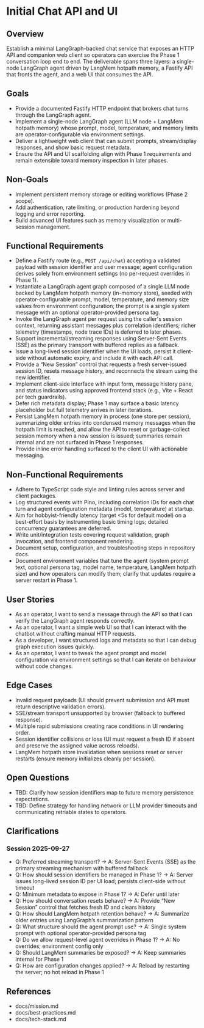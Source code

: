 # Initial Chat API and UI

## Overview
Establish a minimal LangGraph-backed chat service that exposes an HTTP API and companion web client so operators can exercise the Phase 1 conversation loop end to end. The deliverable spans three layers: a single-node LangGraph agent driven by LangMem hotpath memory, a Fastify API that fronts the agent, and a web UI that consumes the API.

## Goals
- Provide a documented Fastify HTTP endpoint that brokers chat turns through the LangGraph agent.
- Implement a single-node LangGraph agent (LLM node + LangMem hotpath memory) whose prompt, model, temperature, and memory limits are operator-configurable via environment settings.
- Deliver a lightweight web client that can submit prompts, stream/display responses, and show basic request metadata.
- Ensure the API and UI scaffolding align with Phase 1 requirements and remain extensible toward memory inspection in later phases.

## Non-Goals
- Implement persistent memory storage or editing workflows (Phase 2 scope).
- Add authentication, rate limiting, or production hardening beyond logging and error reporting.
- Build advanced UI features such as memory visualization or multi-session management.

## Functional Requirements
- Define a Fastify route (e.g., `POST /api/chat`) accepting a validated payload with session identifier and user message; agent configuration derives solely from environment settings (no per-request overrides in Phase 1).
- Instantiate a LangGraph agent graph composed of a single LLM node backed by LangMem hotpath memory (in-memory store), seeded with operator-configurable prompt, model, temperature, and memory size values from environment configuration; the prompt is a single system message with an optional operator-provided persona tag.
- Invoke the LangGraph agent per request using the caller's session context, returning assistant messages plus correlation identifiers; richer telemetry (timestamps, node trace IDs) is deferred to later phases.
- Support incremental/streaming responses using Server-Sent Events (SSE) as the primary transport with buffered replies as a fallback.
- Issue a long-lived session identifier when the UI loads, persist it client-side without automatic expiry, and include it with each API call.
- Provide a “New Session” control that requests a fresh server-issued session ID, resets message history, and reconnects the stream using the new identifier.
- Implement client-side interface with input form, message history pane, and status indicators using approved frontend stack (e.g., Vite + React per tech guardrails).
- Defer rich metadata display; Phase 1 may surface a basic latency placeholder but full telemetry arrives in later iterations.
- Persist LangMem hotpath memory in process (one store per session), summarizing older entries into condensed memory messages when the hotpath limit is reached, and allow the API to reset or garbage-collect session memory when a new session is issued; summaries remain internal and are not surfaced in Phase 1 responses.
- Provide inline error handling surfaced to the client UI with actionable messaging.

## Non-Functional Requirements
- Adhere to TypeScript code style and linting rules across server and client packages.
- Log structured events with Pino, including correlation IDs for each chat turn and agent configuration metadata (model, temperature) at startup.
- Aim for hobbyist-friendly latency (target <5s for default model) on a best-effort basis by instrumenting basic timing logs; detailed concurrency guarantees are deferred.
- Write unit/integration tests covering request validation, graph invocation, and frontend component rendering.
- Document setup, configuration, and troubleshooting steps in repository docs.
- Document environment variables that tune the agent (system prompt text, optional persona tag, model name, temperature, LangMem hotpath size) and how operators can modify them; clarify that updates require a server restart in Phase 1.

## User Stories
- As an operator, I want to send a message through the API so that I can verify the LangGraph agent responds correctly.
- As an operator, I want a simple web UI so that I can interact with the chatbot without crafting manual HTTP requests.
- As a developer, I want structured logs and metadata so that I can debug graph execution issues quickly.
- As an operator, I want to tweak the agent prompt and model configuration via environment settings so that I can iterate on behaviour without code changes.

## Edge Cases
- Invalid request payloads (UI should prevent submission and API must return descriptive validation errors).
- SSE/stream transport unsupported by browser (fallback to buffered response).
- Multiple rapid submissions creating race conditions in UI rendering order.
- Session identifier collisions or loss (UI must request a fresh ID if absent and preserve the assigned value across reloads).
- LangMem hotpath store invalidation when sessions reset or server restarts (ensure memory initializes cleanly per session).

## Open Questions
- TBD: Clarify how session identifiers map to future memory persistence expectations.
- TBD: Define strategy for handling network or LLM provider timeouts and communicating retriable states to operators.

## Clarifications
### Session 2025-09-27
- Q: Preferred streaming transport? → A: Server-Sent Events (SSE) as the primary streaming mechanism with buffered fallback
- Q: How should session identifiers be managed in Phase 1? → A: Server issues long-lived session ID per UI load; persists client-side without timeout
- Q: Minimum metadata to expose in Phase 1? → A: Defer until later
- Q: How should conversation resets behave? → A: Provide “New Session” control that fetches fresh ID and clears history
- Q: How should LangMem hotpath retention behave? → A: Summarize older entries using LangGraph’s summarization pattern
- Q: What structure should the agent prompt use? → A: Single system prompt with optional operator-provided persona tag
- Q: Do we allow request-level agent overrides in Phase 1? → A: No overrides; environment config only
- Q: Should LangMem summaries be exposed? → A: Keep summaries internal for Phase 1
- Q: How are configuration changes applied? → A: Reload by restarting the server; no hot reload in Phase 1

## References
- docs/mission.md
- docs/best-practices.md
- docs/tech-stack.md
